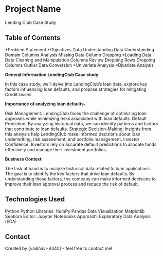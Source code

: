 # Project Name

Lending Club Case Study

## Table of Contents

*Problem Statement
*Objectives
    Data Understanding
    Data Understanding Domain
    Columns Analysis
    Missing Data
    Column Dropping
*Loading Data
    Data Cleaning and Manipulation
    Columns Review
    Dropping Rows
    Dropping Columns
    Outlier
    Data Conversion
*Univariate Analysis
*Bivariate Analysis




**General Information LendingClub Case study**

In this case study, we’ll delve into LendingClub’s loan data, explore key factors influencing loan defaults, and propose strategies for mitigating Credit losses.


**Importance of analyzing loan defaults-**

Risk Management: LendingClub faces the challenge of optimizing loan approvals while minimizing risks associated with loan defaults.
Default Prediction: By analyzing historical data, we can identify patterns and factors that contribute to loan defaults.
Strategic Decision-Making: Insights from this analysis help LendingClub make informed decisions about loan underwriting, risk assessment, and portfolio management.
Investor Confidence: Investors rely on accurate default predictions to allocate funds effectively and manage their investment portfolios.


**Business Context**

The task at hand is to analyze historical data related to loan applications.
The goal is to identify the key factors that drive loan defaults.
By understanding these factors, the company can make informed decisions to improve their loan approval process and reduce the risk of default.

## Technologies Used

Python
    Python Libraries:
      NumPy
      Pandas
      Data Visualization
      Matplotlib
      Seaborn
Editor:
    Jupyter Notebooks
Approach:
    Exploratory Data Analysis (EDA)

## Contact

Created by [vaibhavi-4440] - feel free to contact me!
